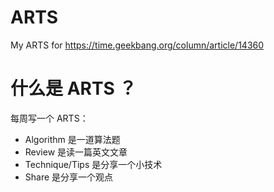 # ARTS
My ARTS for https://time.geekbang.org/column/article/14360 

# 什么是 ARTS ？

每周写一个 ARTS：
- Algorithm 是一道算法题
- Review 是读一篇英文文章
- Technique/Tips 是分享一个小技术
- Share 是分享一个观点
